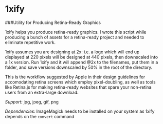 1xify
=====

###Utility for Producing Retina-Ready Graphics

1xify helps you produce retina-ready graphics. I wrote this script while producing a bunch of assets for a retina-ready project and needed to eliminate repetitive work.

1xify assumes you are designing at 2x: i.e. a logo which will end up displayed at 220 pixels will be designed at 440 pixels, then downscaled into a 1x version. Run 1xify and it will append @2x to the filenames, put them in a folder, and save versions downscaled by 50% in the root of the directory. 

This is the workflow suggested by Apple in their design guidelines for accomodating retina screens which employ pixel-doubling, as well as tools like Retina.js for making retina-ready websites that spare your non-retina users from an extra-large download.  

*Support:* jpg, jpeg, gif, png

*Dependencies:* ImageMagick needs to be installed on your system as 1xify depends on the `convert` command


